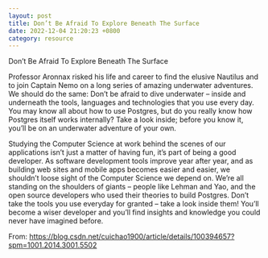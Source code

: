 ```yaml
---
layout: post
title: Don’t Be Afraid To Explore Beneath The Surface
date: 2022-12-04 21:20:23 +0800
category: resource
---
```


Don’t Be Afraid To Explore Beneath The Surface


Professor Aronnax risked his life and career to find the elusive Nautilus and to join Captain Nemo on a long series of amazing underwater adventures. We should do the same: Don’t be afraid to dive underwater – inside and underneath the tools, languages and technologies that you use every day. You may know all about how to use Postgres, but do you really know how Postgres itself works internally? Take a look inside; before you know it, you’ll be on an underwater adventure of your own.

Studying the Computer Science at work behind the scenes of our applications isn’t just a matter of having fun, it’s part of being a good developer. As software development tools improve year after year, and as building web sites and mobile apps becomes easier and easier, we shouldn’t loose sight of the Computer Science we depend on. We’re all standing on the shoulders of giants – people like Lehman and Yao, and the open source developers who used their theories to build Postgres. Don’t take the tools you use everyday for granted – take a look inside them! You’ll become a wiser developer and you’ll find insights and knowledge you could never have imagined before.

From: https://blog.csdn.net/cuichao1900/article/details/100394657?spm=1001.2014.3001.5502
